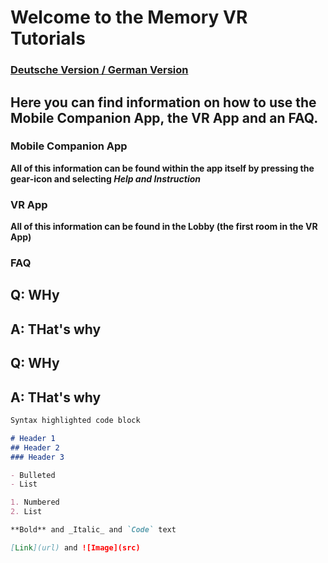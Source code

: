 # Welcome to the Memory VR Tutorials
### [Deutsche Version / German Version](https://github.com/TheRDavid/Memory-Mansion-VR-Landing-Site/edit/gh-pages/index.md)

## Here you can find information on how to use the Mobile Companion App, the VR App and an FAQ.

### Mobile Companion App
**All of this information can be found within the app itself by pressing the gear-icon and selecting _Help and Instruction_**

### VR App
**All of this information can be found in the Lobby (the first room in the VR App)**

### FAQ

## Q: WHy
## A: THat's why


## Q: WHy
## A: THat's why

```markdown
Syntax highlighted code block

# Header 1
## Header 2
### Header 3

- Bulleted
- List

1. Numbered
2. List

**Bold** and _Italic_ and `Code` text

[Link](url) and ![Image](src)
```

